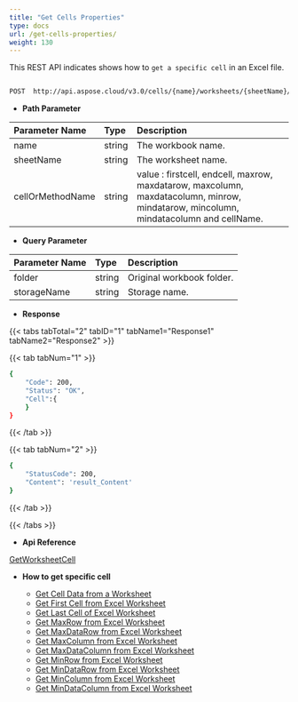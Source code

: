 ```yaml
---
title: "Get Cells Properties"
type: docs
url: /get-cells-properties/
weight: 130
---
```


This REST API indicates shows how to `get a specific cell` in an Excel file.

```bash

POST  http://api.aspose.cloud/v3.0/cells/{name}/worksheets/{sheetName}/cells/{cellOrMethodName}

```

- **Path Parameter**


|Parameter Name|Type|Description|
| :- | :- | :- |
| name | string |  The workbook name. |
| sheetName | string |  The worksheet name. |
| cellOrMethodName | string | value : firstcell, endcell, maxrow, maxdatarow, maxcolumn, maxdatacolumn, minrow, mindatarow, mincolumn, mindatacolumn and cellName. |

- **Query Parameter**

|Parameter Name|Type|Description|
| :- | :- | :- |
|folder|string|Original workbook folder.|
|storageName|string|Storage name.|


- **Response**



{{< tabs tabTotal="2" tabID="1" tabName1="Response1" tabName2="Response2" >}}

{{< tab tabNum="1" >}}

```bash
{
    "Code": 200,
    "Status": "OK",
    "Cell":{
    }
}

```

{{< /tab >}}

{{< tab tabNum="2" >}}

```bash
{
    "StatusCode": 200,
    "Content": 'result_Content'
}

```

{{< /tab >}}

{{< /tabs >}}






- **Api Reference**   

 [GetWorksheetCell](https://apireference.aspose.cloud/cells/#/Cells/GetWorksheetCell)



- **How to get specific cell**

   - [Get Cell Data from a Worksheet](/cells/get-cell-data-from-a-worksheet/)
   - [Get First Cell from Excel Worksheet](/cells/get-first-cell-from-excel-worksheet/)
   - [Get Last Cell of Excel Worksheet](/cells/get-last-cell-of-excel-worksheet/)
   - [Get MaxRow from Excel Worksheet](/cells/get-maxrow-from-excel-worksheet/)
   - [Get MaxDataRow from Excel Worksheet](/cells/get-maxdatarow-from-excel-worksheet/)
   - [Get MaxColumn from Excel Worksheet](/cells/get-maxcolumn-from-excel-worksheet/)
   - [Get MaxDataColumn from Excel Worksheet](/cells/get-maxdatacolumn-from-excel-worksheet/)
   - [Get MinRow from Excel Worksheet](/cells/get-minrow-from-excel-worksheet/)
   - [Get MinDataRow from Excel Worksheet](/cells/get-mindatarow-from-excel-worksheet/)
   - [Get MinColumn from Excel Worksheet](/cells/get-mincolumn-from-excel-worksheet/)
   - [Get MinDataColumn from Excel Worksheet](/cells/get-mindatacolumn-from-excel-worksheet/)
